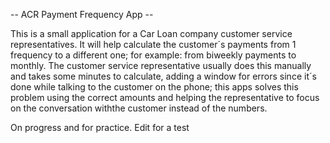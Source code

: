  -- ACR Payment Frequency App --

 This is a small application for a Car Loan company customer service representatives. It will help calculate the customer´s payments from 1 frequency to a different one; for example: from biweekly payments to monthly. The customer service representative usually does this manually and takes some minutes to calculate, adding a window for errors since it´s done while talking to the customer on the phone; this apps solves this problem using the correct amounts and helping the representative to focus on the conversation withthe customer instead of the numbers.

 On progress and for practice.
 Edit for a test